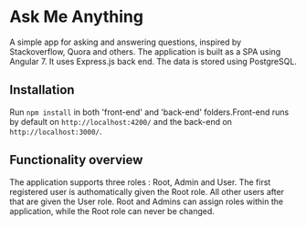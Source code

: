 # Ask Me Anything

A simple app for asking and answering questions, inspired by Stackoverflow, Quora and others. The application is built as a SPA using Angular 7. It uses Express.js back end. The data is stored using PostgreSQL.

## Installation

Run `npm install` in both 'front-end' and 'back-end' folders.Front-end runs by default on `http://localhost:4200/` and the back-end on `http://localhost:3000/`.


## Functionality overview

The application supports three roles : Root, Admin and User. The first registered user is authomatically given the Root role. All other users after that are given the User role. Root and Admins can assign roles within the application, while the Root role can never be changed.